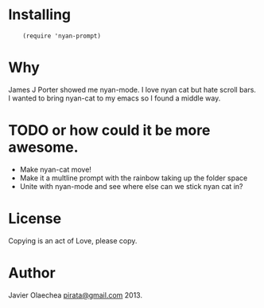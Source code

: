 # Installing
```elisp
    (require 'nyan-prompt)
```

# Why
James J Porter showed me nyan-mode. I love nyan cat but hate scroll bars. I wanted to bring nyan-cat to my emacs so I found a middle way.

# TODO or how could it be more awesome.
* Make nyan-cat move!
* Make it a multline prompt with the rainbow taking up the folder space
* Unite with nyan-mode and see where else can we stick nyan cat in?

# License
Copying is an act of Love, please copy.

# Author
Javier Olaechea <pirata@gmail.com> 2013.
